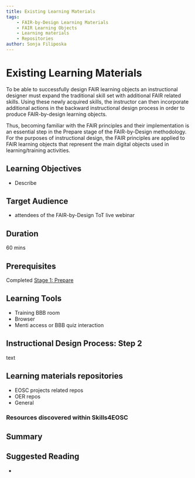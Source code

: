 ```yaml
---
title: Existing Learning Materials
tags: 
    - FAIR-by-Design Learning Materials
    - FAIR Learning Objects
    - Learning materials
    - Repositories
author: Sonja Filiposka
---
```


# Existing Learning Materials

To be able to successfully design FAIR learning objects an instructional designer must expand the traditional skill set with additional FAIR related skills. Using these newly acquired skills, the instructor can then incorporate additional actions in the backward instructional design process in order to produce FAIR-by-design learning objects. 

Thus, becoming familiar with the FAIR principles and their implementation is an essential step in the Prepare stage of the FAIR-by-Design methodology. For the purposes of instructional design, the FAIR principles are applied to FAIR learning objects that represent the main digital objects used in learning/training activities.

## Learning Objectives
- Describe

## Target Audience
- attendees of the FAIR-by-Design ToT live webinar

## Duration
60 mins

## Prerequisites
Completed [Stage 1: Prepare](../../Stage%201:%20Prepare/)

## Learning Tools
- Training BBB room
- Browser
- Menti access or BBB quiz interaction

## Instructional Design Process: Step 2

text

## Learning materials repositories

- EOSC projects related repos
- OER repos
- General

### Resources discovered within Skills4EOSC

## Summary



## Suggested Reading
- 
